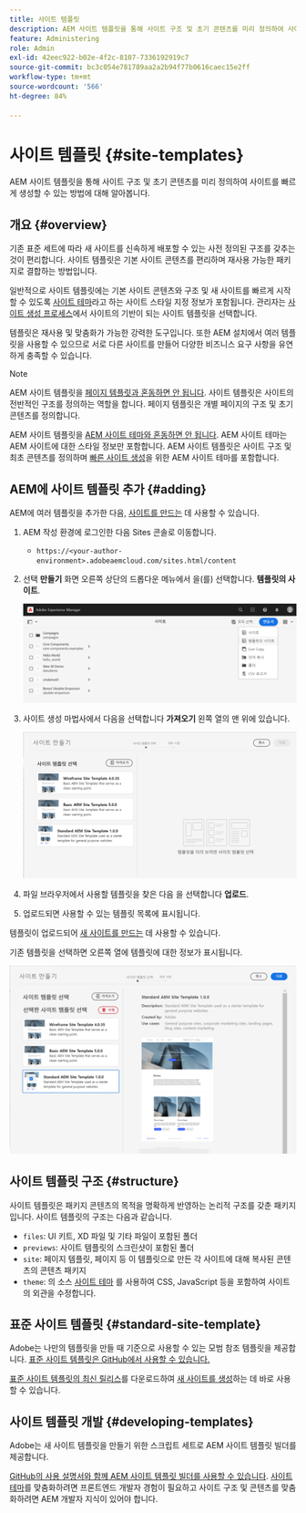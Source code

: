 ```yaml
---
title: 사이트 템플릿
description: AEM 사이트 템플릿을 통해 사이트 구조 및 초기 콘텐츠를 미리 정의하여 사이트를 빠르게 생성할 수 있는 방법에 대해 알아봅니다.
feature: Administering
role: Admin
exl-id: 42eec922-b02e-4f2c-8107-7336192919c7
source-git-commit: bc3c054e781789aa2a2b94f77b0616caec15e2ff
workflow-type: tm+mt
source-wordcount: '566'
ht-degree: 84%

---
```


# 사이트 템플릿 {#site-templates}

AEM 사이트 템플릿을 통해 사이트 구조 및 초기 콘텐츠를 미리 정의하여 사이트를 빠르게 생성할 수 있는 방법에 대해 알아봅니다.

## 개요 {#overview}

기존 표준 세트에 따라 새 사이트를 신속하게 배포할 수 있는 사전 정의된 구조를 갖추는 것이 편리합니다. 사이트 템플릿은 기본 사이트 콘텐츠를 편리하며 재사용 가능한 패키지로 결합하는 방법입니다.

일반적으로 사이트 템플릿에는 기본 사이트 콘텐츠와 구조 및 새 사이트를 빠르게 시작할 수 있도록 [사이트 테마](site-themes.md)라고 하는 사이트 스타일 지정 정보가 포함됩니다. 관리자는 [사이트 생성 프로세스](create-site.md)에서 사이트의 기반이 되는 사이트 템플릿을 선택합니다.

템플릿은 재사용 및 맞춤화가 가능한 강력한 도구입니다. 또한 AEM 설치에서 여러 템플릿을 사용할 수 있으므로 서로 다른 사이트를 만들어 다양한 비즈니스 요구 사항을 유연하게 충족할 수 있습니다.

>[!NOTE]
>
>AEM 사이트 템플릿을 [페이지 템플릿과 혼동하면 안 됩니다](/help/sites-cloud/authoring/features/templates.md). 사이트 템플릿은 사이트의 전반적인 구조를 정의하는 역할을 합니다. 페이지 템플릿은 개별 페이지의 구조 및 초기 콘텐츠를 정의합니다.
>
>AEM 사이트 템플릿을 [AEM 사이트 테마와 혼동하면 안 됩니다](site-themes.md). AEM 사이트 테마는 AEM 사이트에 대한 스타일 정보만 포함합니다. AEM 사이트 템플릿은 사이트 구조 및 최초 콘텐츠를 정의하며 [빠른 사이트 생성](create-site.md)을 위한 AEM 사이트 테마를 포함합니다.

## AEM에 사이트 템플릿 추가 {#adding}

AEM에 여러 템플릿을 추가한 다음, [사이트를 만드는](create-site.md) 데 사용할 수 있습니다.

1. AEM 작성 환경에 로그인한 다음 Sites 콘솔로 이동합니다.

   * `https://<your-author-environment>.adobeaemcloud.com/sites.html/content`

1. 선택 **만들기** 화면 오른쪽 상단의 드롭다운 메뉴에서 을(를) 선택합니다. **템플릿의 사이트**.

   ![템플릿으로 사이트 생성](../assets/create-site-from-template.png)

1. 사이트 생성 마법사에서 다음을 선택합니다 **가져오기** 왼쪽 열의 맨 위에 있습니다.

   ![사이트 생성 마법사](../assets/site-creation-wizard.png)

1. 파일 브라우저에서 사용할 템플릿을 찾은 다음 을 선택합니다 **업로드**.

1. 업로드되면 사용할 수 있는 템플릿 목록에 표시됩니다.

템플릿이 업로드되어 [새 사이트를 만드는](create-site.md) 데 사용할 수 있습니다.

기존 템플릿을 선택하면 오른쪽 열에 템플릿에 대한 정보가 표시됩니다.

![템플릿 선택](../assets/select-site-template.png)

## 사이트 템플릿 구조 {#structure}

사이트 템플릿은 패키지 콘텐츠의 목적을 명확하게 반영하는 논리적 구조를 갖춘 패키지입니다. 사이트 템플릿의 구조는 다음과 같습니다.

* `files`: UI 키트, XD 파일 및 기타 파일이 포함된 폴더
* `previews`: 사이트 템플릿의 스크린샷이 포함된 폴더
* `site`: 페이지 템플릿, 페이지 등 이 템플릿으로 만든 각 사이트에 대해 복사된 콘텐츠의 콘텐츠 패키지
* `theme`: 의 소스 [사이트 테마](site-themes.md) 를 사용하여 CSS, JavaScript 등을 포함하여 사이트의 외관을 수정합니다.

## 표준 사이트 템플릿 {#standard-site-template}

Adobe는 나만의 템플릿을 만들 때 기준으로 사용할 수 있는 모범 참조 템플릿을 제공합니다. [표준 사이트 템플릿은 GitHub에서 사용할 수 있습니다.](https://github.com/adobe/aem-site-template-standard)

[표준 사이트 템플릿의 최신 릴리스](https://github.com/adobe/aem-site-template-standard/releases)를 다운로드하여 [새 사이트를 생성](create-site.md)하는 데 바로 사용할 수 있습니다.

## 사이트 템플릿 개발 {#developing-templates}

Adobe는 새 사이트 템플릿을 만들기 위한 스크립트 세트로 AEM 사이트 템플릿 빌더를 제공합니다.

[GitHub의 사용 설명서와 함께 AEM 사이트 템플릿 빌더를 사용할 수 있습니다](https://github.com/adobe/aem-site-template-builder). [사이트 테마](site-themes.md)를 맞춤화하려면 프론트엔드 개발자 경험이 필요하고 사이트 구조 및 콘텐츠를 맞춤화하려면 AEM 개발자 지식이 있어야 합니다.
